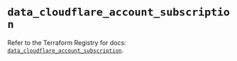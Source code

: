 # `data_cloudflare_account_subscription`

Refer to the Terraform Registry for docs: [`data_cloudflare_account_subscription`](https://registry.terraform.io/providers/cloudflare/cloudflare/5.1.0/docs/data-sources/account_subscription).
